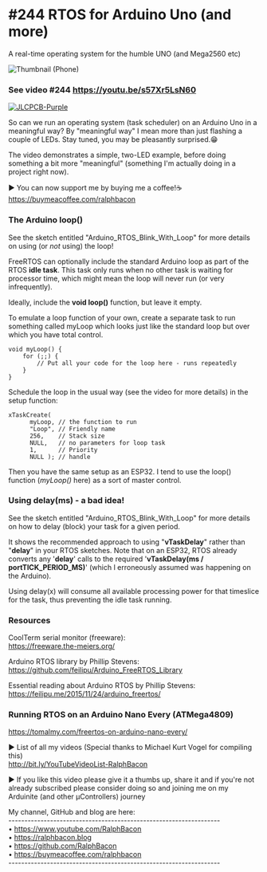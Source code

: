 # #244 RTOS for Arduino Uno (and more)
A real-time operating system for the humble UNO (and Mega2560 etc)

![Thumbnail (Phone)](https://user-images.githubusercontent.com/20911308/169022328-e084c6d7-bc4f-426a-96e9-ac823039eb91.jpg)  
### See video #244 https://youtu.be/s57Xr5LsN60   

[![JLCPCB-Purple](https://user-images.githubusercontent.com/20911308/159024530-3e083ca1-fea4-4ba9-97d3-a3af3fb979d2.png)](https://www.jlcpcb.com/cem)  

So can we run an operating system (task scheduler) on an Arduino Uno in a meaningful way? By "meaningful way" I mean more than just flashing a couple of LEDs. Stay tuned, you may be pleasantly surprised.😁  

The video demonstrates a simple, two-LED example, before doing something a bit more "meaningful" (something I'm actually doing in a project right now).

► You can now support me by buying me a coffee!☕
https://buymeacoffee.com/ralphbacon  

### The Arduino loop()

See the sketch entitled "Arduino_RTOS_Blink_With_Loop" for more details on using (or _not_ using) the loop!  

FreeRTOS can optionally include the standard Arduino loop as part of the RTOS **idle task**. This task only runs when no other task is waiting for processor time, which might mean the loop will never run (or very infrequently).

Ideally, include the **void loop()** function, but leave it empty. 

To emulate a loop function of your own, create a separate task to run something called myLoop which looks just like the standard loop but over which you have total control.
```
void myLoop() {
    for (;;) {
        // Put all your code for the loop here - runs repeatedly
    }
}
```
Schedule the loop in the usual way (see the video for more details) in the setup function:
```
xTaskCreate(
      myLoop, // the function to run
      "Loop", // Friendly name
      256,    // Stack size
      NULL,   // no parameters for loop task
      1,      // Priority
      NULL ); // handle
```
Then you have the same setup as an ESP32. I tend to use the loop() function (*myLoop()* here) as a sort of master control.

### Using delay(ms) - a bad idea!
See the sketch entitled "Arduino_RTOS_Blink_With_Loop" for more details on how to delay (block) your task for a given period.

It shows the recommended approach to using "**vTaskDelay**" rather than "**delay**" in your RTOS sketches. Note that on an ESP32, RTOS already converts any '**delay**' calls to the required '**vTaskDelay(ms / portTICK_PERIOD_MS)**' (which I erroneously assumed was happening on the Arduino).

Using delay(x) will consume all available processing power for that timeslice for the task, thus preventing the idle task running.

### Resources

CoolTerm serial monitor (freeware):  
https://freeware.the-meiers.org/  

Arduino RTOS library by Phillip Stevens:  
https://github.com/feilipu/Arduino_FreeRTOS_Library  

Essential reading about Arduino RTOS by Phillip Stevens:  
https://feilipu.me/2015/11/24/arduino_freertos/  

### Running RTOS on an Arduino Nano Every (ATMega4809)  
https://tomalmy.com/freertos-on-arduino-nano-every/  

► List of all my videos
(Special thanks to Michael Kurt Vogel for compiling this)  
http://bit.ly/YouTubeVideoList-RalphBacon

► If you like this video please give it a thumbs up, share it and if you're not already subscribed please consider doing so and joining me on my Arduinite (and other μControllers) journey

My channel, GitHub and blog are here:  
\------------------------------------------------------------------  
• https://www.youtube.com/RalphBacon  
• https://ralphbacon.blog  
• https://github.com/RalphBacon  
• https://buymeacoffee.com/ralphbacon  
\------------------------------------------------------------------



